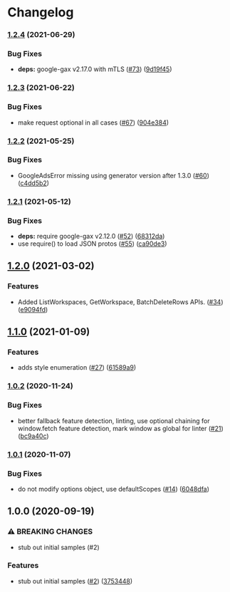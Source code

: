 # Changelog

### [1.2.4](https://www.github.com/googleapis/nodejs-area120-tables/compare/v1.2.3...v1.2.4) (2021-06-29)


### Bug Fixes

* **deps:** google-gax v2.17.0 with mTLS ([#73](https://www.github.com/googleapis/nodejs-area120-tables/issues/73)) ([9d19f45](https://www.github.com/googleapis/nodejs-area120-tables/commit/9d19f45724f4cf1ef3b6e5f98658d4560669239a))

### [1.2.3](https://www.github.com/googleapis/nodejs-area120-tables/compare/v1.2.2...v1.2.3) (2021-06-22)


### Bug Fixes

* make request optional in all cases ([#67](https://www.github.com/googleapis/nodejs-area120-tables/issues/67)) ([904e384](https://www.github.com/googleapis/nodejs-area120-tables/commit/904e384bff960f0742cf940efd236a4c63c8672e))

### [1.2.2](https://www.github.com/googleapis/nodejs-area120-tables/compare/v1.2.1...v1.2.2) (2021-05-25)


### Bug Fixes

* GoogleAdsError missing using generator version after 1.3.0 ([#60](https://www.github.com/googleapis/nodejs-area120-tables/issues/60)) ([c4dd5b2](https://www.github.com/googleapis/nodejs-area120-tables/commit/c4dd5b28d22eacc2cd34b36519c4abbebb5fa840))

### [1.2.1](https://www.github.com/googleapis/nodejs-area120-tables/compare/v1.2.0...v1.2.1) (2021-05-12)


### Bug Fixes

* **deps:** require google-gax v2.12.0 ([#52](https://www.github.com/googleapis/nodejs-area120-tables/issues/52)) ([68312da](https://www.github.com/googleapis/nodejs-area120-tables/commit/68312daba169bc6697864614cafaef65a9cf1dbf))
* use require() to load JSON protos ([#55](https://www.github.com/googleapis/nodejs-area120-tables/issues/55)) ([ca90de3](https://www.github.com/googleapis/nodejs-area120-tables/commit/ca90de30da4cea5c73a67def7f7290c48bf6d7d5))

## [1.2.0](https://www.github.com/googleapis/nodejs-area120-tables/compare/v1.1.0...v1.2.0) (2021-03-02)


### Features

* Added ListWorkspaces, GetWorkspace, BatchDeleteRows APIs. ([#34](https://www.github.com/googleapis/nodejs-area120-tables/issues/34)) ([e9094fd](https://www.github.com/googleapis/nodejs-area120-tables/commit/e9094fda635c2ade5e72212bd7f10698eaf9a939))

## [1.1.0](https://www.github.com/googleapis/nodejs-area120-tables/compare/v1.0.2...v1.1.0) (2021-01-09)


### Features

* adds style enumeration ([#27](https://www.github.com/googleapis/nodejs-area120-tables/issues/27)) ([61589a9](https://www.github.com/googleapis/nodejs-area120-tables/commit/61589a9f06674b8723fbe3b68022ebee58df9faf))

### [1.0.2](https://www.github.com/googleapis/nodejs-area120-tables/compare/v1.0.1...v1.0.2) (2020-11-24)


### Bug Fixes

* better fallback feature detection, linting, use optional chaining for window.fetch feature detection, mark window as global for linter ([#21](https://www.github.com/googleapis/nodejs-area120-tables/issues/21)) ([bc9a40c](https://www.github.com/googleapis/nodejs-area120-tables/commit/bc9a40c42311fa2a6748a9841bc632d3fe87705b))

### [1.0.1](https://www.github.com/googleapis/nodejs-area120-tables/compare/v1.0.0...v1.0.1) (2020-11-07)


### Bug Fixes

* do not modify options object, use defaultScopes ([#14](https://www.github.com/googleapis/nodejs-area120-tables/issues/14)) ([6048dfa](https://www.github.com/googleapis/nodejs-area120-tables/commit/6048dfa0aa715b1cdd6d9ee309cedd6a4a4e1eb9))

## 1.0.0 (2020-09-19)


### ⚠ BREAKING CHANGES

* stub out initial samples (#2)

### Features

* stub out initial samples ([#2](https://www.github.com/googleapis/nodejs-area120-tables/issues/2)) ([3753448](https://www.github.com/googleapis/nodejs-area120-tables/commit/3753448c287adcd7f6e8b0454509553ea3d80c99))

